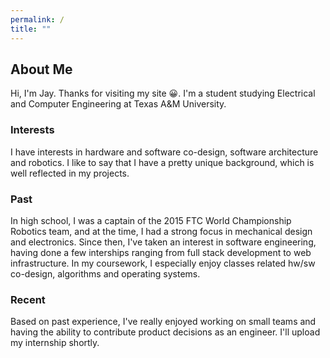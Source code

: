 ```yaml
---
permalink: /
title: ""
---
```


## About Me
Hi, I'm Jay. Thanks for visiting my site 😀. I'm a student studying Electrical and Computer Engineering at Texas A&M University. 
### Interests
 I have interests in hardware and software co-design, software architecture and robotics. I like to say that I have a pretty unique background, which is well reflected in my projects.
 
### Past
In high school, I was a captain of the 2015 FTC World Championship Robotics team, and at the time, I had a strong focus in mechanical design and electronics. Since then, I've taken an interest in software engineering, having done a few interships ranging from full stack development to web infrastructure. In my coursework, I especially enjoy classes related hw/sw co-design, algorithms and operating systems.

### Recent
Based on past experience, I've really enjoyed working on small teams and having the ability to contribute product 
decisions as an engineer. I'll upload my internship shortly.
